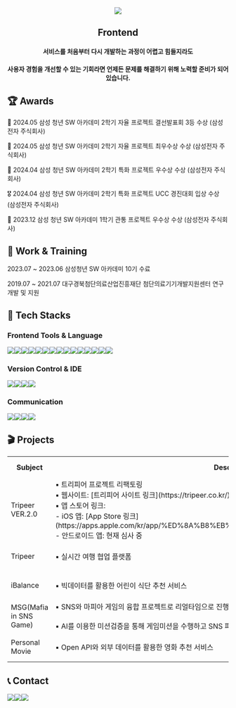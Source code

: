 
<div align="center">
<img src="https://capsule-render.vercel.app/api?type=waving&fontColor=363833&height=250&text=Jihye%20Hyun🍋&fontSize=50&color=0:FFFF62,100:C9FA7D" />
</div>
<div>
<h2 align="center">Frontend</h2>
<h4 align="center">서비스를 처음부터 다시 개발하는 과정이 어렵고 힘들지라도</h4>
<h4 align="center">사용자 경험을 개선할 수 있는 기회라면 언제든 문제를 해결하기 위해 노력할 준비가 되어 있습니다.</h4>

</div>

<h2>🏆 Awards</h2>
<div>
	<p>🏅 2024.05 삼성 청년 SW 아카데미 2학기 자율 프로젝트 결선발표회 3등 수상   (삼성전자 주식회사)</p>
	<p>🥇 2024.05 삼성 청년 SW 아카데미 2학기 자율 프로젝트 최우수상 수상  (삼성전자 주식회사)</p>
	<p>🥈 2024.04 삼성 청년 SW 아카데미 2학기 특화 프로젝트 우수상 수상  (삼성전자 주식회사)</p>
	<p>🎖️ 2024.04 삼성 청년 SW 아카데미 2학기 특화 프로젝트 UCC 경진대회 입상 수상  (삼성전자 주식회사)</p>
	<p>🥈 2023.12 삼성 청년 SW 아카데미 1학기 관통 프로젝트 우수상 수상  (삼성전자 주식회사)</p>
</div>

<!-- <div>
  <h2>🙋‍♀️ I AM</h2>
  <p>◾ 프론트엔드를 희망하는 현지혜입니다. </p>
  <p>◾ '메디컬IT융합공학과'를 전공하였습니다.</p>
  <p>◾ 현재 삼성 SW 청년 아카데미 10기를 수료하였습니다.</p>
</div> -->

<div>
  <h2>🧰 Work & Training </h2>
  <p> 2023.07 ~ 2023.06 삼성청년 SW 아카데미 10기 수료</p>
  <p> 2019.07 ~ 2021.07 대구경북첨단의료산업진흥재단 첨단의료기기개발지원센터 연구개발 및 지원</p>


</div>

<h2>💪 Tech Stacks</h2>


<h3>Frontend Tools & Language</h3>
<div style="display:flex; flex-direction:row;">
  <img src="https://img.shields.io/badge/javascript-F7DF1E?style=for-the-badge&logo=javascript&logoColor=black">
<img src="https://img.shields.io/badge/typescript-3178C6?style=for-the-badge&logo=typescript&logoColor=white">
  <img src="https://img.shields.io/badge/react-61DAFB?style=for-the-badge&logo=react&logoColor=black">
  <img src="https://img.shields.io/badge/vue.js-4FC08D?style=for-the-badge&logo=vue.js&logoColor=white">
  <img src="https://img.shields.io/badge/nextjs-000000?style=for-the-badge&logo=nextdotjs&logoColor=white">
<br/>
  <img src="https://img.shields.io/badge/html-E34F26?style=for-the-badge&logo=html5&logoColor=white">
  <img src="https://img.shields.io/badge/css-1572B6?style=for-the-badge&logo=css3&logoColor=white">
  <img src="https://img.shields.io/badge/redux-764ABC?style=for-the-badge&logo=Redux&logoColor=white"/>
  <img src="https://img.shields.io/badge/axios-5A29E4?style=for-the-badge&logo=axios&logoColor=white">
  <img src="https://img.shields.io/badge/zustand-1F4ECF?style=for-the-badge&logo=zustand&logoColor=white">
  <img src="https://img.shields.io/badge/reactquery-FF4154?style=for-the-badge&logo=reactquery&logoColor=white">
  <img src="https://img.shields.io/badge/bootstrap-7952B3?style=for-the-badge&logo=bootstrap&logoColor=white">
  <img src="https://img.shields.io/badge/Postman-FF6C37?style=for-the-badge&logo=Postman&logoColor=white">
  <img src="https://img.shields.io/badge/python-3776AB?style=for-the-badge&logo=python&logoColor=white">
    <img src="https://img.shields.io/badge/blender-E87D0D?style=for-the-badge&logo=Blender&logoColor=white">
	
</div>


</div>

<h3>Version Control & IDE</h3>
<div style="display:flex; flex-direction:row;">
  <img src="https://img.shields.io/badge/git-F05032?style=for-the-badge&logo=git&logoColor=white">
  <img src="https://img.shields.io/badge/gitlab-FC6D26?style=for-the-badge&logo=gitlab&logoColor=white">
  <img src="https://img.shields.io/badge/github-181717?style=for-the-badge&logo=github&logoColor=white">
  <img src="https://img.shields.io/badge/VS Code-4100FC?style=for-the-badge&logo=visualstudiocode&logoColor=white"/>
</div>

<h3>Communication</h3>
<div style="display:flex; flex-direction:row;">
      <img src="https://img.shields.io/badge/Notion-000000?style=for-the-badge&logo=Notion&logoColor=white"/>
	    <img src="https://img.shields.io/badge/Mattermost-251D59?style=for-the-badge&logo=Mattermost&logoColor=white"/>
  	  <img src="https://img.shields.io/badge/Webex-298D9C?style=for-the-badge&logo=Webex&logoColor=white"/>
	    <img src="https://img.shields.io/badge/Jira-0052CC?style=for-the-badge&logo=Jira&logoColor=white"/>


</div>
<h2>🎬 Projects</h2>
<table>
  <tr>
    <th>Subject</th>
    <th>Description</th>
    <th>Organization</th>
    <th>My Role</th>
    <th>Period</th>
    <th>State</th>
  </tr>
<tr>
    <td>Tripeer VER.2.0</td>
    <td>▪ 트리피어 프로젝트 리팩토링 <br>
    ▪ 웹사이트: [트리피어 사이트 링크](https://tripeer.co.kr/) <br>
  ▪ 앱 스토어 링크:<br>
    - iOS 앱: [App Store 링크](https://apps.apple.com/kr/app/%ED%8A%B8%EB%A6%AC%ED%94%BC%EC%96%B4/id6736443613)<br>
    - 안드로이드 앱: 현재 심사 중
    </td>
    <td>
          <img src="https://img.shields.io/badge/3-Backend-83B81A?style=flat-square"/><br>
          <img src="https://img.shields.io/badge/3-Frontend-31A8FF?style=flat-square"/>
    </td>
    <td>
      <img src="https://img.shields.io/badge/Frontend%20-31A8FF?style=flat-square"/>
    </td>
    <td>
      2024.04.08
      <br/>~
      <br/>2024.05.20
    </td>
    <td><img src="https://img.shields.io/badge/Completed-004088?style=flat-square"/></td>
    
  </tr>
<tr>
    <td>Tripeer</td>
    <td>▪ 실시간 여행 협업 플랫폼</td>
    <td>
          <img src="https://img.shields.io/badge/3-Backend-83B81A?style=flat-square"/><br>
          <img src="https://img.shields.io/badge/3-Frontend-31A8FF?style=flat-square"/>
    </td>
    <td>
      <img src="https://img.shields.io/badge/Frontend%20-31A8FF?style=flat-square"/>
    </td>
    <td>
      2024.04.08
      <br/>~
      <br/>2024.05.20
    </td>
    <td><img src="https://img.shields.io/badge/Completed-004088?style=flat-square"/></td>
    
  </tr>
  <tr>
    <td>iBalance</td>
    <td>▪ 빅데이터를 활용한 어린이 식단 추천 서비스</td>
    <td>
          <img src="https://img.shields.io/badge/4-Backend-83B81A?style=flat-square"/><br>
          <img src="https://img.shields.io/badge/2-Frontend-31A8FF?style=flat-square"/>
    </td>
    <td>
      <img src="https://img.shields.io/badge/Frontend%20-31A8FF?style=flat-square"/>
    </td>
    <td>
      2024.02.26
      <br/>~
      <br/>2024.04.05
    </td>
    <td><img src="https://img.shields.io/badge/Completed-004088?style=flat-square"/></td>
    
  </tr>
  <tr>
    <td>MSG(Mafia in SNS Game)</td>
    <td>▪ SNS와 마피아 게임의 융합 프로젝트로 리얼타임으로 진행되는 마피아 게임에 참여가 가능합니다.
      <br/><br/>▪ AI를 이용한 미션검증을 통해 게임미션을 수행하고 SNS 피드를 올려 유저들과 공유합니다.</td>
    <td>
          <img src="https://img.shields.io/badge/4-Backend-83B81A?style=flat-square"/><br>
          <img src="https://img.shields.io/badge/2-Frontend-31A8FF?style=flat-square"/>
    </td>
    <td>
      <img src="https://img.shields.io/badge/Frontend%20-31A8FF?style=flat-square"/>
    </td>
    <td>
      2024.01.08
      <br/>~
      <br/>2024.02.16
    </td>
    <td><img src="https://img.shields.io/badge/Completed-004088?style=flat-square"/></td>
    
  </tr>
    <tr>
    <td>Personal Movie</td>
    <td>▪ Open API와 외부 데이터를 활용한 영화 추천 서비스</td>
    <td>
          <img src="https://img.shields.io/badge/1-Backend-83B81A?style=flat-square"/><br>
          <img src="https://img.shields.io/badge/1-Frontend-31A8FF?style=flat-square"/>
    </td>
    <td>
      <img src="https://img.shields.io/badge/Frontend%20-31A8FF?style=flat-square"/>
    </td>
    <td>
      2023.11.17
      <br/>~
      <br/>2023.11.24
    </td>
    <td><img src="https://img.shields.io/badge/Completed-004088?style=flat-square"/></td>
    
  </tr>
</table>

<h2>📞 Contact</h2>
<div style="display:flex; flex-direction:row;">
<a href="mailto:hhhhhh6376@gmail.com">	
  <img src="https://img.shields.io/badge/gmail-EA4335?style=for-the-badge&logo=gmail&logoColor=white">
</a>
<a href="mailto:hhh259@naver.com" >	
  <img src="https://img.shields.io/badge/naver-03C75A?style=for-the-badge&logo=naver&logoColor=white">
</a>
<a href="https://open.kakao.com/o/sDdGMHag" >	
  <img src="https://img.shields.io/badge/KakaoTalk-FFCD00?style=for-the-badge&logoColor=black&logo=KakaoTalk">
</a>
</div>
